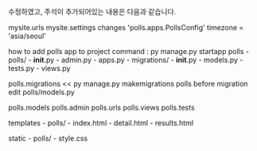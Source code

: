 수정하였고, 주석이 추가되어있는 내용은 다음과 같습니다.

mysite.urls
mysite.settings
changes
	'polls.apps.PollsConfig'
	timezone = 'asia/seoul'

how to add polls app to project
command : py manage.py startapp polls
	- polls/
		- __init__.py
		- admin.py
		- apps.py
		- migrations/
			- __init__.py
		- models.py
		- tests.py
		- views.py

polls.migrations << py manage.py makemigrations polls
before migration edit polls/models.py

polls.models
polls.admin
polls.urls
polls.views
polls.tests

templates
	- polls/
		- index.html
		- detail.html
		- results.html

static
	- polls/
		- style.css
